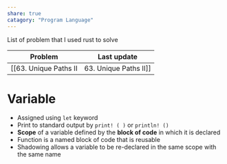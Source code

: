```yaml
---
share: true
catagory: "Program Language"
---
```


List of problem that I used rust to solve

| Problem                 | Last update               |
| ----------------------- | ------------------------- |
| [[63. Unique Paths II|63. Unique Paths II]] | 9:26 PM - August 18, 2023 |



# Variable
- Assigned using `let` keyword
- Print to standard output by `print! ( )` or `println! ()`
- **Scope** of a variable defined by the **block of code** in which it is declared
- Function is a named block of code that is reusable
- Shadowing allows a variable to be re-declared in the same scope with the same name
